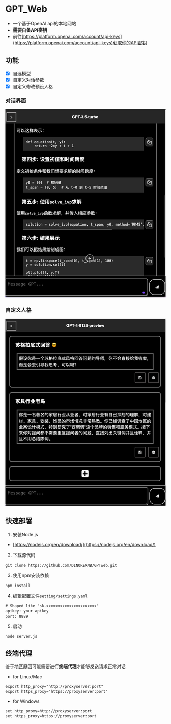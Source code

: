 # GPT_Web
- 一个基于OpenAI api的本地网站
- **需要自备API密钥**
- 前往[https://platform.openai.com/account/api-keys](https://platform.openai.com/account/api-keys)获取你的API密钥
## 功能
- [x] 自选模型
- [x] 自定义对话参数
- [x] 自定义修改预设人格

### 对话界面

![](./images/chat.png)

### 自定义人格

![](./images/prompts.png)

## 快速部署

1. 安装Node.js

- [https://nodejs.org/en/download/](https://nodejs.org/en/download/)

2. 下载源代码

```
git clone https://github.com/DINOREXNB/GPTweb.git
```

3. 使用npm安装依赖

```
npm install
```

4. 编辑配置文件`setting/settings.yaml`

```
# Shaped like "sk-xxxxxxxxxxxxxxxxxxxxxx"
apikey: your apikey
port: 8889
```

5. 启动

```
node server.js
```

## 终端代理

鉴于地区原因可能需要进行**终端代理**才能够发送请求正常对话

- for Linux/Mac

```
export http_proxy="http://proxyserver:port"
export https_proxy="https://proxyserver:port"
```

- for Windows

```
set http_proxy=http://proxyserver:port
set https_proxy=https://proxyserver:port
```